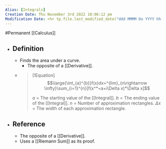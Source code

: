 ```yaml
---
Alias: [Integrals]
Creation Date: Thu November 3rd 2022 10:06:12 pm 
Modification Date: <%+ tp.file.last_modified_date("ddd MMMM Do YYYY hh:mm:ss a") %>
---
```

#Permanent [[Calculus]]

- ## Definition
	- Finds the area under a curve.
		- The opposite of a [[Derivative]].
	- > [!Equation]
	  > $$\large{\int_{a}^{b}}f(x)dx=^{lim}_{n\rightarrow \infty}\sum_{i=1}^{n}[f(x^*=a+i\Delta x)*\Delta x]$$
	  > 
	  > $a$ = The starting value of the [[Integral]].
	  > $b$ = The ending value of the [[Integral]].
	  > $n$ = Number of approximation rectangles.
	  > $\Delta x$ = The width of each approximation rectangle.
- ## Reference
	- The opposite of a [[Derivative]].
	- Uses a [[Riemann Sum]] as its proof.